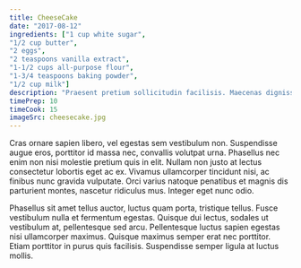 ```yaml
---
title: CheeseCake
date: "2017-08-12"
ingredients: ["1 cup white sugar",
"1/2 cup butter",
"2 eggs",
"2 teaspoons vanilla extract",
"1-1/2 cups all-purpose flour",
"1-3/4 teaspoons baking powder",
"1/2 cup milk"]
description: "Praesent pretium sollicitudin facilisis. Maecenas dignissim sem eu leo sodales porttitor. Morbi viverra lobortis lobortis. Donec pellentesque risus eget nisl gravida pretium."
timePrep: 10
timeCook: 15
imageSrc: cheesecake.jpg
---
```


Cras ornare sapien libero, vel egestas sem vestibulum non. Suspendisse augue eros, porttitor id massa nec, convallis volutpat urna. Phasellus nec enim non nisi molestie pretium quis in elit. Nullam non justo at lectus consectetur lobortis eget ac ex. Vivamus ullamcorper tincidunt nisi, ac finibus nunc gravida vulputate. Orci varius natoque penatibus et magnis dis parturient montes, nascetur ridiculus mus. Integer eget nunc odio.

Phasellus sit amet tellus auctor, luctus quam porta, tristique tellus. Fusce vestibulum nulla et fermentum egestas. Quisque dui lectus, sodales ut vestibulum at, pellentesque sed arcu. Pellentesque luctus sapien egestas nisi ullamcorper maximus. Quisque maximus semper erat nec porttitor. Etiam porttitor in purus quis facilisis. Suspendisse semper ligula at luctus mollis.

